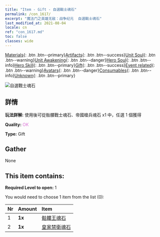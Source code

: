 ```yaml
---
title: "Item - Gift - 自選戰士魂石"
permalink: /con_1617/
excerpt: "魔法门之英雄无敌：战争纪元  自選戰士魂石"
last_modified_at: 2021-08-04
locale: cn
ref: "con_1617.md"
toc: false
classes: wide
---
```

 [Materials](/ItemsCN/){: .btn .btn--primary}[Artifacts](/ItemsCN/Artifacts/){: .btn .btn--success}[Unit Soul](/ItemsCN/UnitSoul/){: .btn .btn--warning}[Unit Awakening](/ItemsCN/UnitAwakening/){: .btn .btn--danger}[Hero Soul](/ItemsCN/HeroSoul/){: .btn .btn--info}[Hero Skill](/ItemsCN/HeroSkill/){: .btn .btn--primary}[Gift](/ItemsCN/Gift/){: .btn .btn--success}[Event related](/ItemsCN/Events/){: .btn .btn--warning}[Avatars](/ItemsCN/Avatars/){: .btn .btn--danger}[Consumables](/ItemsCN/Consumables/){: .btn .btn--info}[Unknown](/ItemsCN/Unknown/){: .btn .btn--primary}

 ![自選戰士魂石](/images/t/i_907233.png)

## 詳情
 **玩法詳解:** 使用後可從骷髏戰士魂石、帝國槍兵魂石 x1 中，任選 1 個獲得

 **Quality:** <span style="color: #DA70D6">OK</span>

 **Type:** Gift

## Gather

  None

## This item contains:

 **Required Level to open:** 1

 You would need to choose 1 item from the list (0):

  | Nr | Amount |     Item    |
  |:---|:-------|:------------|
  | 1 |  **1x** | [骷髏王魂石](/cn/Items/unt_297/) |  | 
  | 2 |  **1x** | [皇家禁衛魂石](/cn/Items/unt_282/) |  | 
